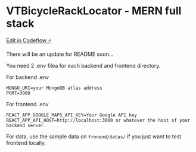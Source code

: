 # VTBicycleRackLocator - MERN full stack

[Edit in Codeflow ⚡️](https://stackblitz.com/~/github.com/sk204478/stackblitz-starters-vzqtwh)

There will be an update for README soon...

You need 2 .env filea for each backend and frontend directory.

For backend .env
```
MONGO_URI=your MongoDB atlas address
PORT=3000
```

For frontend .env
```
REACT_APP_GOOGLE_MAPS_API_KEY=Your Google API key
REACT_APP_API_HOST=http://localhost:3000 or whatever the host of your backend server.
```

For data, use the sample data on `fronend/datas/` if you just want to test frontend locally.
